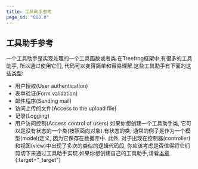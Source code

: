 ```yaml
---
title: 工具助手参考
page_id: "080.0"
---
```

## 工具助手参考
一个工具助手是实现处理的一个工具函数或者类.在Treefrog框架中,有很多的工具助手, 所以通过使用它们, 代码可以变得简单和容易理解.这些工具助手有下面的这些类型:
* 用户授权(User authentication)
* 表单验证(Form validation)
* 邮件程序(Sending mail)
* 访问上传的文件(Access to the  upload file)
* 记录(Logging)
* 用户访问控制(Access control of users)
如果你想创建一个工具助手类, 它可以是没有状态的一个类(按照面向对象).有状态的类, 通常的例子是作为一个模型(model)定义, 因为它保存在数据库中.
此外, 对于出现在控制器(controller)和视图(view)中出现了多次的类似的逻辑代码段, 你应该考虑是否值得将它们剪切下来通过工具助手实现.如果你想创建自己的工具助手,请看[本章](/user-guide/ch/helper-reference/making-original-helper.html){:target="_target"}